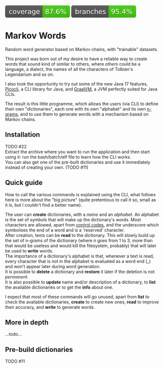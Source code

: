 ![Coverage](.github/badges/jacoco.svg)
![Branches](.github/badges/branches.svg)

# Markov Words

Random word generator based on Markov chains, with "trainable" datasets.

This project was born out of my desire to have a reliable way to create words that sound kind of similar to others,
where *others* could be a language, a dialect, the names of all the characters of Tolkien's Legendarium and so on.

I also took the opportunity to try out some of the new Java 17 features, [Picocli](https://picocli.info/), a CLI library
for Java, and [GraalVM](https://www.graalvm.org/), a JVM perfectly suited for Java CLIs.

The result is this little programme, which allows the users (via CLI) to define their own "dictionaries", each one with
its own "alphabet" and its own [n-grams](https://en.wikipedia.org/wiki/N-gram), and to use them to generate words with
a mechanism based on Markov chains.


## Installation
TODO #22  
Extract the archive where you want to run the application and then start using it: run the bash/batch/elf file to learn
how the CLI works.  
You can also get one of the pre-built dictionaries and use it immediately instead of creating your own. (TODO #11)


## Quick guide
How to call the various commands is explained using the CLI, what follows here is more about the "big picture" (quite
pretentious to call it so, small as it is, but I couldn't find a better name).

The user can **create** dictionaries, with a *name* and an *alphabet*. An alphabet is the set of symbols that will make up the
dictionary's words. Most characters are allowed, apart from [control codes](https://en.wikipedia.org/wiki/C0_and_C1_control_codes),
and the underscore which symbolises the end of a word and is a 'reserved' character.  
After creation, texts can be **read** to the dictionary. This will slowly build up the set of n-grams of the dictionary
(where *n* goes from 1 to 3, more than that would be useless and would kill the filesystem, probably) that will later
be used to **write** words.  
The importance of a dictionary's alphabet is that, whenever a text is read, every character that is not in the alphabet
is evaluated as a word end (_) and won't appear later during word generation.  
It is possible to **delete** a dictionary and **restore** it later if the deletion is not *permanent*.  
It is also possible to **update** name and/or description of a dictionary, to **list** the available dictionaries or to
get the **info** about one.

I expect that most of these commands will go unused, apart from **list** to check the available dictionaries, **create**
to create new ones, **read** to improve their accuracy, and **write** to generate words.


## More in depth
...todo...


## Pre-build dictionaries
TODO #11

